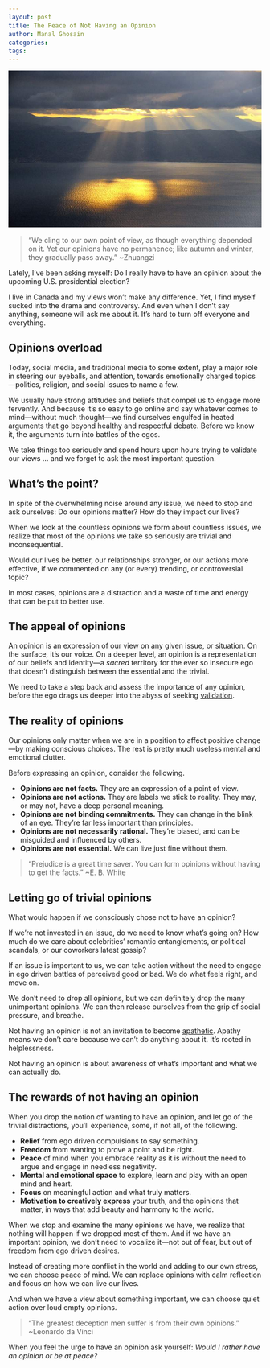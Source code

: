 ```yaml
---
layout: post
title: The Peace of Not Having an Opinion
author: Manal Ghosain
categories:
tags:
---
```


![Calm space](/images/calm.jpg)

> “We cling to our own point of view, as though everything depended on it. Yet our opinions have no permanence; like autumn and winter, they gradually pass away.” ~Zhuangzi

Lately, I’ve been asking myself: Do I really have to have an opinion about the upcoming U.S. presidential election?

I live in Canada and my views won’t make any difference. Yet, I find myself sucked into the drama and controversy. And even when I don’t say anything, someone will ask me about it. It’s hard to turn off everyone and everything. 

## Opinions overload

Today, social media, and traditional media to some extent, play a major role in steering our eyeballs, and attention, towards emotionally charged topics—politics, religion, and social issues to name a few. 

We usually have strong attitudes and beliefs that compel us to engage more fervently. And because it’s so easy to go online and say whatever comes to mind—without much thought—we find ourselves engulfed in heated arguments that go beyond healthy and respectful debate. Before we know it, the arguments turn into battles of the egos. 

We take things too seriously and spend hours upon hours trying to validate our views … and we forget to ask the most important question. 

## What’s the point?

In spite of the overwhelming noise around any issue, we need to stop and ask ourselves: Do our opinions matter? How do they impact our lives?

When we look at the countless opinions we form about countless issues, we realize that most of the opinions we take so seriously are trivial and inconsequential.

Would our lives be better, our relationships stronger, or our actions more effective, if we commented on any (or every) trending, or controversial topic? 

In most cases, opinions are a distraction and a waste of time and energy that can be put to better use.

## The appeal of opinions

An opinion is an expression of our view on any given issue, or situation. On the surface, it’s our voice. On a deeper level, an opinion is a representation of our beliefs and identity—a *sacred* territory for the ever so insecure ego that doesn’t distinguish between the essential and the trivial.

We need to take a step back and assess the importance of any opinion, before the ego drags us deeper into the abyss of seeking [validation](/approval/).

## The reality of opinions

Our opinions only matter when we are in a position to affect positive change—by making conscious choices. The rest is pretty much useless mental and emotional clutter.

Before expressing an opinion, consider the following.

- **Opinions are not facts.** They are an expression of a point of view.
- **Opinions are not actions.** They are labels we stick to reality. They may, or may not, have a deep personal meaning.
- **Opinions are not binding commitments.** They can change in the blink of an eye. They’re far less important than principles.
- **Opinions are not necessarily rational.** They’re biased, and can be misguided and influenced by others.
- **Opinions are not essential.** We can live just fine without them.

> “Prejudice is a great time saver. You can form opinions without having to get the facts.” ~E. B. White 


## Letting go of trivial opinions

What would happen if we consciously chose not to have an opinion?

If we’re not invested in an issue, do we need to know what’s going on? How much do we care about celebrities’ romantic entanglements, or political scandals, or our coworkers latest gossip? 

If an issue is important to us, we can take action without the need to engage in ego driven battles of perceived good or bad. We do what feels right, and move on.

We don’t need to drop all opinions, but  we can definitely drop the many unimportant opinions. We can then release ourselves from the grip of social pressure, and breathe. 

Not having an opinion is not an invitation to become [apathetic](/apathy-vs-detachment/). Apathy means we don’t care because we can’t do anything about it. It’s rooted in helplessness. 

Not having an opinion is about awareness of what’s important and what we can actually do.

## The rewards of not having an opinion

When you drop the notion of wanting to have an opinion, and let go of the trivial distractions, you’ll experience, some, if not all, of the following.

- **Relief** from ego driven compulsions to say something.
- **Freedom** from wanting to prove a point and be right.
- **Peace** of mind when you embrace reality as it is without the need to argue and engage in needless negativity.
- **Mental and emotional space** to explore, learn and play with an open mind and heart.
- **Focus** on meaningful action and what truly matters.
- **Motivation to creatively express** your truth, and the opinions that matter, in ways that add beauty and harmony to the world.

When we stop and examine the many opinions we have, we realize that nothing will happen if we dropped most of them. And if we have an important opinion, we don’t need to vocalize it—not out of fear, but out of freedom from ego driven desires.

Instead of creating more conflict in the world and adding to our own stress, we can choose peace of mind. We can replace opinions with calm reflection and focus on how we can live our lives.

And when we have a view about something important, we can choose quiet action over loud empty opinions.

> “The greatest deception men suffer is from their own opinions.” ~Leonardo da Vinci

When you feel the urge to have an opinion ask yourself: *Would I rather have an opinion or be at peace?*